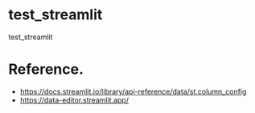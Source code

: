 # test_streamlit
 test_streamlit

# Reference.
- https://docs.streamlit.io/library/api-reference/data/st.column_config
- https://data-editor.streamlit.app/